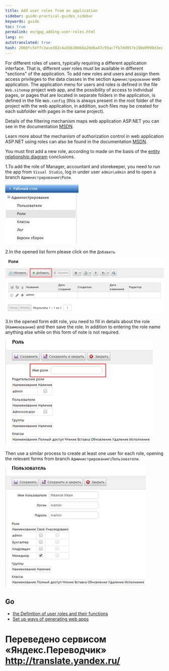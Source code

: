 ```yaml
---
title: Add user roles from an application
sidebar: guide-practical-guides_sidebar
keywords: guide
toc: true
permalink: en/gpg_adding-user-roles.html
lang: en 
autotranslated: true 
hash: 2008fc54ffc3ace382c4a5bb300b8a20d6a47c93ac7fb7dd957e198e0990d3ec
---
```


For different roles of users, typically requiring a different application interface. That is, different user roles must be available in different "sections" of the application. 
To add new roles and users and assign them access privileges to the data classes in the section `Администрирование` web application. 
The application menu for users and roles is defined in the file `Web.sitemap` project web app, and the possibility of access to individual pages, or pages that are located in separate folders in the application, is defined in the file `Web.config` (this is always present in the root folder of the project with the web application, in addition, such files may be created for each subfolder with pages in the same project).

Details of the filtering mechanism maps web application ASP.NET you can see in the documentation [MSDN](https://msdn.microsoft.com/ru-ru/library/ms178428(v=vs.100).aspx).

Learn more about the mechanism of authorization control in web application ASP.NET using roles can also be found in the documentation [MSDN](https://msdn.microsoft.com/ru-ru/library/9ab2fxh0(v=vs.100).aspx).

You must first add a new role, according to made on the basis of the [entity relationship diagram](gpg_identifying-roles.html) conclusions.

1.To add the role of Manager, accountant and storekeeper, you need to run the app from `Visual Studio`, log in under user `admin\admin` and to open a branch `Администрирование\Роли`.

![](/images/pages/guides/flexberry-aspnet/administration.jpg)

2.In the opened list form please click on the `Добавить`

![](/images/pages/guides/flexberry-aspnet/add-role.png)

3.In the opened form edit role, you need to fill in details about the role (`Наименование`) and then save the role. In addition to entering the role name anything else while on this form of note is not required.

![](/images/pages/guides/flexberry-aspnet/save-role.png)

Then use a similar process to create at least one user for each role, opening the relevant forms from branch `Администрирование\Пользователи`.

![](/images/pages/guides/flexberry-aspnet/add-other-roles.jpg)

## Go

* <i class="fa fa-arrow-left" aria-hidden="true"></i> [the Definition of user roles and their functions](gpg_identifying-roles.html)
* [Set up ways of generating web apps](gpg_configuring-paths-generating.html) <i class="fa fa-arrow-right" aria-hidden="true"></i> 



 # Переведено сервисом «Яндекс.Переводчик» http://translate.yandex.ru/